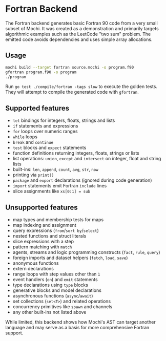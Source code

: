 # Fortran Backend

The Fortran backend generates basic Fortran 90 code from a very small subset of Mochi. It was created as a demonstration and primarily targets algorithmic examples such as the LeetCode "two sum" problem. The emitted code avoids dependencies and uses simple array allocations.

## Usage

```bash
mochi build --target fortran source.mochi -o program.f90
gfortran program.f90 -o program
./program
```

Run `go test ./compile/fortran -tags slow` to execute the golden tests. They will attempt to compile the generated code with `gfortran`.

## Supported features

- `let` bindings for integers, floats, strings and lists
- `if` statements and expressions
- `for` loops over numeric ranges
- `while` loops
- `break` and `continue`
- `test` blocks and `expect` statements
- function definitions returning integers, floats, strings or lists
- list operations: `union`, `except` and `intersect` on integer, float and string lists
- built-ins: `len`, `append`, `count`, `avg`, `str`, `now`
- printing via `print()`
- `package` and `export` declarations (ignored during code generation)
- `import` statements emit Fortran `include` lines
- slice assignments like `xs[0:1] = sub`

## Unsupported features

- map types and membership tests for maps
- map indexing and assignment
- query expressions (`from`/`sort by`/`select`)
- nested functions and struct literals
- slice expressions with a step
- pattern matching with `match`
- agents, streams and logic programming constructs (`fact`, `rule`, `query`)
- foreign imports and dataset helpers (`fetch`, `load`, `save`)
- anonymous functions
- extern declarations
- range loops with step values other than `1`
- event handlers (`on`) and `emit` statements
- type declarations using `type` blocks
- generative blocks and model declarations
- asynchronous functions (`async`/`await`)
- set collections (`set<T>`) and related operations
- concurrency primitives like `spawn` and channels
- any other built-ins not listed above

While limited, this backend shows how Mochi's AST can target another language and may serve as a basis for more comprehensive Fortran support.
